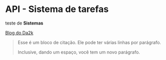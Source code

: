 # API - Sistema de tarefas

teste de **Sistemas**

[Blog do Da2k](https://blog.da2k.com.br)

> Esse é um bloco de citação.
> Ele pode ter várias linhas por parágrafo.
>
> Inclusive, dando um espaço, você tem um novo parágrafo.

